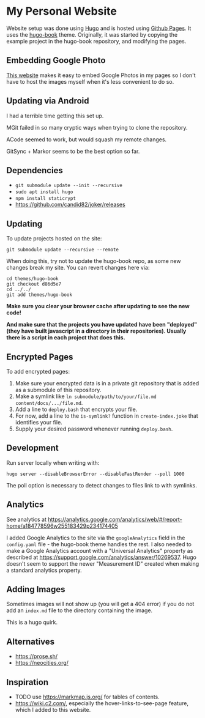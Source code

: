 # My Personal Website

Website setup was done using
[Hugo](https://gohugo.io/getting-started/quick-start) and is hosted using
[Github Pages](https://pages.github.com/).  It uses the
[hugo-book](https://github.com/alex-shpak/hugo-book) theme.  Originally, it was
started by copying the example project in the hugo-book repository, and
modifying the pages.  

## Embedding Google Photo

[This website](https://www.labnol.org/embed/google/photos/) makes it easy to
embed Google Photos in my pages so I don't have to host the images myself when
it's less convenient to do so.

## Updating via Android

I had a terrible time getting this set up.  

MGit failed in so many cryptic ways when trying to clone the repository.  

ACode seemed to work, but would squash my remote changes.

GitSync + Markor seems to be the best option so far.

## Dependencies

 - `git submodule update --init --recursive`
 - `sudo apt install hugo`
 - `npm install staticrypt`
 - https://github.com/candid82/joker/releases

## Updating

To update projects hosted on the site:

```
git submodule update --recursive --remote
```

When doing this, try not to update the hugo-book repo, as some new changes break my site.  You can revert changes here via:

```
cd themes/hugo-book
git checkout d86d5e7
cd ../../
git add themes/hugo-book
```

**Make sure you clear your browser cache after updating to see the new code!**

**And make sure that the projects you have updated have been "deployed" (they
have built javascript in a directory in their repositories).
Usually there is a script in each project that does this.**

## Encrypted Pages

To add encrypted pages:

1. Make sure your encrypted data is in a private git repository that is added as
   a submodule of this repository.
2. Make a symlink like `ln submodule/path/to/your/file.md
   content/docs/.../file.md`.
3. Add a line to `deploy.bash` that encrypts your file.
4. For now, add a line to the `is-symlink?` function in `create-index.joke` that
   identifies your file.
5. Supply your desired password whenever running `deploy.bash`.

## Development

Run server locally when writing with:

```
hugo server --disableBrowserError --disableFastRender --poll 1000
```

The poll option is necessary to detect changes to files link to with symlinks.

## Analytics

See analytics at https://analytics.google.com/analytics/web/#/report-home/a184778596w255183429p234174405

I added Google Analytics to the site via the `googleAnalytics` field in the
`config.yaml` file - the hugo-book theme handles the rest.
I also needed to make a Google Analytics account with a "Universal Analytics"
property as described at https://support.google.com/analytics/answer/10269537.
Hugo doesn't seem to support the newer "Measurement ID" created when making a
standard analytics property.

## Adding Images

Sometimes images will not show up (you will get a 404 error) if you do not add
an `index.md` file to the directory containing the image.

This is a hugo quirk.

## Alternatives

 - https://prose.sh/
 - https://neocities.org/

## Inspiration

  - TODO use https://markmap.js.org/ for tables of contents.
  - https://wiki.c2.com/, especially the hover-links-to-see-page feature, which
    I added to this website.
